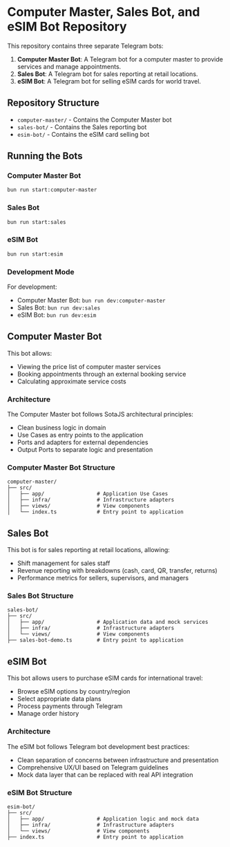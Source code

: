 # Computer Master, Sales Bot, and eSIM Bot Repository

This repository contains three separate Telegram bots:

1. **Computer Master Bot**: A Telegram bot for a computer master to provide services and manage appointments.
2. **Sales Bot**: A Telegram bot for sales reporting at retail locations.
3. **eSIM Bot**: A Telegram bot for selling eSIM cards for world travel.

## Repository Structure

- `computer-master/` - Contains the Computer Master bot
- `sales-bot/` - Contains the Sales reporting bot
- `esim-bot/` - Contains the eSIM card selling bot

## Running the Bots

### Computer Master Bot
```bash
bun run start:computer-master
```

### Sales Bot
```bash
bun run start:sales
```

### eSIM Bot
```bash
bun run start:esim
```

### Development Mode

For development:
- Computer Master Bot: `bun run dev:computer-master`
- Sales Bot: `bun run dev:sales`
- eSIM Bot: `bun run dev:esim`

## Computer Master Bot

This bot allows:
- Viewing the price list of computer master services
- Booking appointments through an external booking service
- Calculating approximate service costs

### Architecture

The Computer Master bot follows SotaJS architectural principles:
- Clean business logic in domain
- Use Cases as entry points to the application
- Ports and adapters for external dependencies
- Output Ports to separate logic and presentation

### Computer Master Bot Structure

```
computer-master/
├── src/
│   ├── app/                 # Application Use Cases
│   ├── infra/               # Infrastructure adapters
│   ├── views/               # View components
│   └── index.ts             # Entry point to application
```

## Sales Bot

This bot is for sales reporting at retail locations, allowing:
- Shift management for sales staff
- Revenue reporting with breakdowns (cash, card, QR, transfer, returns)
- Performance metrics for sellers, supervisors, and managers

### Sales Bot Structure

```
sales-bot/
├── src/
│   ├── app/                 # Application data and mock services
│   ├── infra/               # Infrastructure adapters
│   └── views/               # View components
├── sales-bot-demo.ts        # Entry point to application
```

## eSIM Bot

This bot allows users to purchase eSIM cards for international travel:
- Browse eSIM options by country/region
- Select appropriate data plans
- Process payments through Telegram
- Manage order history

### Architecture

The eSIM bot follows Telegram bot development best practices:
- Clean separation of concerns between infrastructure and presentation
- Comprehensive UX/UI based on Telegram guidelines
- Mock data layer that can be replaced with real API integration

### eSIM Bot Structure

```
esim-bot/
├── src/
│   ├── app/                 # Application logic and mock data
│   ├── infra/               # Infrastructure adapters
│   └── views/               # View components
├── index.ts                 # Entry point to application
```
